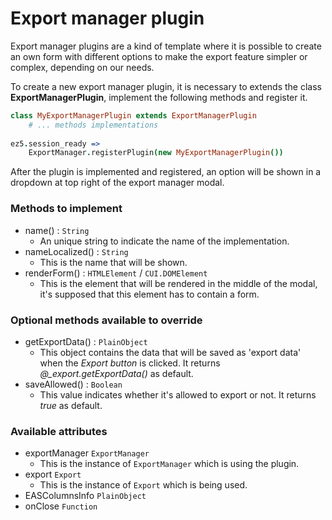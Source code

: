 # Export manager plugin

Export manager plugins are a kind of template where it is possible to create an own form with different options to make the export feature simpler or complex, depending on our needs.
 
To create a new export manager plugin, it is necessary to extends the class **ExportManagerPlugin**, implement the following methods and register it.

```coffeescript
class MyExportManagerPlugin extends ExportManagerPlugin
    # ... methods implementations
 
ez5.session_ready =>
    ExportManager.registerPlugin(new MyExportManagerPlugin())
```

After the plugin is implemented and registered, an option will be shown in a dropdown at top right of the export manager modal. 

### Methods to implement

- name() : `String`
    - An unique string to indicate the name of the implementation.
- nameLocalized() : `String`
    - This is the name that will be shown.
- renderForm() : `HTMLElement` / `CUI.DOMElement`
    - This is the element that will be rendered in the middle of the modal, it's supposed that this element has to contain a form.

### Optional methods available to override

- getExportData() : `PlainObject`
    - This object contains the data that will be saved as 'export data' when the *Export button* is clicked. It returns *@_export.getExportData()* as default.
- saveAllowed() : `Boolean`
    - This value indicates whether it's allowed to export or not. It returns *true* as default.

### Available attributes
- exportManager `ExportManager`
    - This is the instance of `ExportManager` which is using the plugin. 
- export `Export`
    - This is the instance of `Export` which is being used.
- EASColumnsInfo `PlainObject`
- onClose `Function`
